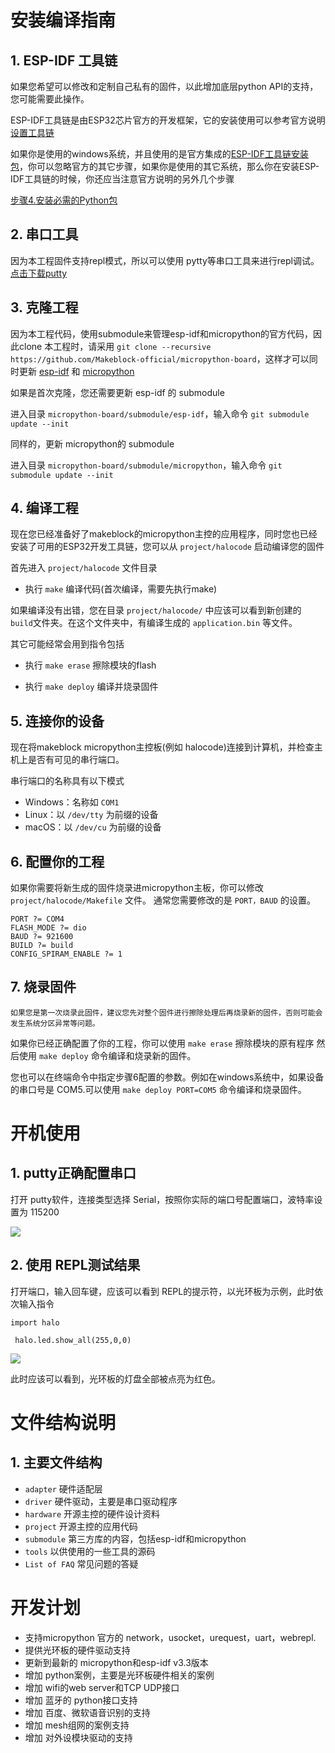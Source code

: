 # 安装编译指南 #

## 1. ESP-IDF 工具链 ##

   如果您希望可以修改和定制自己私有的固件，以此增加底层python API的支持，您可能需要此操作。

   ESP-IDF工具链是由ESP32芯片官方的开发框架，它的安装使用可以参考官方说明
   [设置工具链](https://docs.espressif.com/projects/esp-idf/en/latest/get-started-cmake/index.html#step-1-set-up-the-toolchain "设置工具链")

   如果你是使用的windows系统，并且使用的是官方集成的[ESP-IDF工具链安装包](https://dl.espressif.com/dl/esp-idf-tools-setup-1.2.exe)，你可以忽略官方的其它步骤，如果你是使用的其它系统，那么你在安装ESP-IDF工具链的时候，你还应当注意官方说明的另外几个步骤 

   [步骤4.安装必需的Python包](https://docs.espressif.com/projects/esp-idf/en/latest/get-started-cmake/index.html#step-4-install-the-required-python-packages)

## 2. 串口工具 ##
   因为本工程固件支持repl模式，所以可以使用 pytty等串口工具来进行repl调试。
   [点击下载putty](https://www.chiark.greenend.org.uk/~sgtatham/putty/latest.html)


## 3. 克隆工程 ##

   因为本工程代码，使用submodule来管理esp-idf和micropython的官方代码，因此clone 本工程时，请采用 `git clone --recursive https://github.com/Makeblock-official/micropython-board`，这样才可以同时更新 [esp-idf](https://github.com/espressif/esp-idf) 和 [micropython](https://github.com/micropython/micropython)

   如果是首次克隆，您还需要更新 esp-idf 的 submodule

   进入目录 `micropython-board/submodule/esp-idf`，输入命令
   `git submodule update --init`

   同样的，更新 micropython的 submodule
  
   进入目录 `micropython-board/submodule/micropython`，输入命令
   `git submodule update --init`
   

## 4. 编译工程 ##

   现在您已经准备好了makeblock的micropython主控的应用程序，同时您也已经安装了可用的ESP32开发工具链，您可以从 `project/halocode` 启动编译您的固件
   
   首先进入 `project/halocode` 文件目录

   - 执行 `make` 编译代码(首次编译，需要先执行make)
   
   如果编译没有出错，您在目录 `project/halocode/` 中应该可以看到新创建的 `build`文件夹。在这个文件夹中，有编译生成的 `application.bin` 等文件。
   
   其它可能经常会用到指令包括

   - 执行 `make erase` 擦除模块的flash
   
   - 执行 `make deploy` 编译并烧录固件

## 5. 连接你的设备 ##

   现在将makeblock micropython主控板(例如 halocode)连接到计算机，并检查主机上是否有可见的串行端口。
 
   串行端口的名称具有以下模式

   - Windows：名称如 `COM1`
   - Linux：以 `/dev/tty` 为前缀的设备
   - macOS：以 `/dev/cu` 为前缀的设备

## 6. 配置你的工程 ##

   如果你需要将新生成的固件烧录进micropython主板，你可以修改 `project/halocode/Makefile` 文件。
   通常您需要修改的是 `PORT，BAUD` 的设置。
 
    PORT ?= COM4
    FLASH_MODE ?= dio
    BAUD ?= 921600
    BUILD ?= build
    CONFIG_SPIRAM_ENABLE ?= 1

## 7. 烧录固件 ##

    如果您是第一次烧录此固件，建议您先对整个固件进行擦除处理后再烧录新的固件，否则可能会发生系统分区异常等问题。

   如果你已经正确配置了你的工程，你可以使用 `make erase` 擦除模块的原有程序
   然后使用 `make deploy` 命令编译和烧录新的固件。

   您也可以在终端命令中指定步骤6配置的参数。例如在windows系统中，如果设备的串口号是 COM5.可以使用 `make deploy PORT=COM5` 命令编译和烧录固件。

# 开机使用 #

## 1. putty正确配置串口 ##

  打开 putty软件，连接类型选择 Serial，按照你实际的端口号配置端口，波特率设置为 115200

![](https://github.com/Makeblock-official/micropython-board/blob/master/image/putty%20serial%20configure.png)

## 2. 使用 REPL测试结果 ##
  打开端口，输入回车键，应该可以看到 REPL的提示符，以光环板为示例，此时依次输入指令

  `import halo`

 ` halo.led.show_all(255,0,0)`

  ![](https://github.com/Makeblock-official/micropython-board/blob/master/image/sample%20code.png)

  此时应该可以看到，光环板的灯盘全部被点亮为红色。
 
# 文件结构说明 #

## 1. 主要文件结构 ##

- `adapter` 硬件适配层
- `driver` 硬件驱动，主要是串口驱动程序
- `hardware` 开源主控的硬件设计资料
- `project` 开源主控的应用代码
- `submodule` 第三方库的内容，包括esp-idf和micropython
- `tools` 以供使用的一些工具的源码
- `List of FAQ` 常见问题的答疑


# 开发计划 #

- 支持micropython 官方的 network，usocket，urequest，uart，webrepl.
- 提供光环板的硬件驱动支持
- 更新到最新的 micropython和esp-idf v3.3版本
- 增加 python案例，主要是光环板硬件相关的案例
- 增加 wifi的web server和TCP UDP接口
- 增加 蓝牙的 python接口支持
- 增加 百度、微软语音识别的支持
- 增加 mesh组网的案例支持
- 增加 对外设模块驱动的支持
